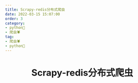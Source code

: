 ```yaml
---
title: Scrapy-redis分布式爬虫
date: 2022-03-15 15:07:00
order: 3
category:
- python🐍
- 爬虫🕷
tag:
- 爬虫🕷
- python🐍
---
```


<!-- more -->

<div align="center" style="font-size:1.4em;"><h2><strong> Scrapy-redis分布式爬虫</strong></h2></div>


